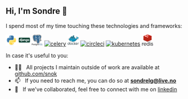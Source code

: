 ## Hi, I'm Sondre 👋

I spend most of my time touching these technologies and frameworks:

<a href="https://www.python.org" target="_blank"> <img src="https://raw.githubusercontent.com/devicons/devicon/master/icons/python/python-original.svg" alt="python" width="30" height="30"/></a>
<a href="https://www.djangoproject.com/" target="_blank"> <img src="https://raw.githubusercontent.com/devicons/devicon/master/icons/django/django-original.svg" alt="django" width="30" height="30"/></a>
<a href="https://www.postgresql.org" target="_blank"> <img src="https://raw.githubusercontent.com/devicons/devicon/master/icons/postgresql/postgresql-original-wordmark.svg" alt="postgresql" width="30" height="30"/></a> 
<a href="https://pypi.org/project/celery/" target="_blank"> <img src="https://upload.wikimedia.org/wikipedia/commons/thumb/1/19/Celery_logo.png/220px-Celery_logo.png" alt="celery" width="30" height="30"/></a>
<a href="https://www.docker.com/" target="_blank"> <img src="https://raw.githubusercontent.com/devicons/devicon/master/icons/docker/docker-original-wordmark.svg" alt="docker" width="30" height="30"/></a> 
<a href="https://circleci.com" target="_blank"><img src="https://www.vectorlogo.zone/logos/circleci/circleci-icon.svg" alt="circleci" width="30" height="30"/></a>
<a href="https://kubernetes.io" target="_blank"> <img src="https://www.vectorlogo.zone/logos/kubernetes/kubernetes-icon.svg" alt="kubernetes" width="30" height="30"/></a>
<a href="https://redis.io" target="_blank"> <img src="https://raw.githubusercontent.com/devicons/devicon/master/icons/redis/redis-original-wordmark.svg" alt="redis" width="30" height="30"/></a>

In case it's useful to you:

- 👨‍💻  &nbsp; All projects I maintain outside of work are available at [github.com/snok](github.com/snok)
- 📫  &nbsp; If you need to reach me, you can do so at **sondrelg@live.no**
- 🤝  &nbsp; If we've collaborated, feel free to connect with me on [linkedin](https://linkedin.com/in/sondregundersen)


